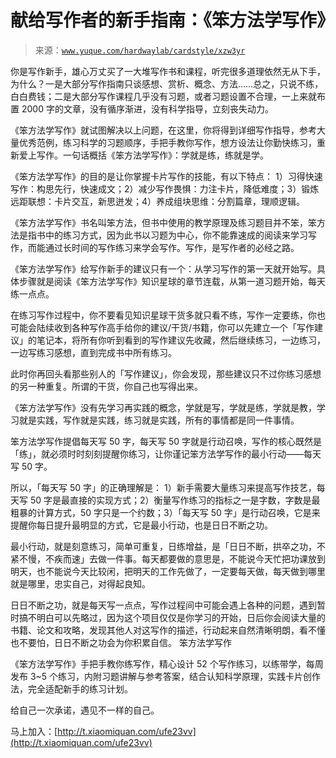 # 献给写作者的新手指南：《笨方法学写作》

> 来源：[`www.yuque.com/hardwaylab/cardstyle/xzw3yr`](https://www.yuque.com/hardwaylab/cardstyle/xzw3yr)



你是写作新手，雄心万丈买了一大堆写作书和课程，听完很多道理依然无从下手，为什么？一是大部分写作指南只谈感想、赏析、概念、方法……总之，只说不练，白白费钱；二是大部分写作课程几乎没有习题，或者习题设置不合理，一上来就布置 2000 字的文章，没有循序渐进，没有科学指导，立刻丧失动力。 

《笨方法学写作》就试图解决以上问题，在这里，你将得到详细写作指导，参考大量优秀范例，练习科学的习题顺序，手把手教你写作，想方设法让你勤快练习，重新爱上写作。一句话概括《笨方法学写作》：学就是练，练就是学。 

《笨方法学写作》的目的是让你掌握卡片写作的技能，有以下特点： 1）习得快速写作：构思先行，快速成文；2）减少写作畏惧：力注卡片，降低难度；3）锻炼远距联想：卡片交互，新思迸发；4）养成组块思维：分割篇章，理顺逻辑。 

《笨方法学写作》书名叫笨方法，但书中使用的教学原理及练习题目并不笨，笨方法是指书中的练习方式，因为此书以习题为中心，你不能靠速成的阅读来学习写作，而能通过长时间的写作练习来学会写作。写作，是写作者的必经之路。 

《笨方法学写作》给写作新手的建议只有一个：从学习写作的第一天就开始写。具体步骤就是阅读《笨方法学写作》知识星球的章节连载，从第一道习题开始，每天练一点点。 

在练习写作过程中，你不要看见知识星球干货多就只看不练，写作一定要练，你也可能会陆续收到各种写作高手给你的建议/干货/书籍，你可以先建立一个「写作建议」的笔记本，将所有你听到看到的写作建议先收藏，然后继续练习，一边练习，一边写练习感想，直到完成书中所有练习。 

此时你再回头看那些别人的「写作建议」，你会发现，那些建议只不过你练习感想的另一种重复。所谓的干货，你自己也写得出来。 

《笨方法学写作》没有先学习再实践的概念，学就是写，学就是练，学就是教，学习就是实践，写作就是实践，练习就是实践，所有的事情都是同一件事情。 

笨方法学写作提倡每天写 50 字，每天写 50 字就是行动召唤，写作的核心既然是「练」，就必须时时刻刻提醒你练习，让你谨记笨方法学写作的最小行动——每天写 50 字。 

所以，「每天写 50 字」的正确理解是： 1）新手需要大量练习来提高写作技艺，每天写 50 字是最直接的实现方式；2）衡量写作练习的指标之一是字数，字数是最粗暴的计算方式，50 字只是一个约数；3）「每天写 50 字」是行动召唤，它是来提醒你每日提升最明显的方式，它是最小行动，也是日日不断之功。 

最小行动，就是刻意练习，简单可重复，日练增益，是「日日不断，拱卒之功，不紧不慢，不疾而速」去做一件事。每天都要做的意思是，不能说今天忙把功课放到明天，也不能说今天比较闲，把明天的工作先做了，一定要每天做，每天做到哪里就是哪里，忠实自己，对得起良知。 

日日不断之功，就是每天写一点点，写作过程间中可能会遇上各种的问题，遇到暂时搞不明白可以先略过，因为这个项目仅仅是你学习的开始，日后你会阅读大量的书籍、论文和攻略，发现其他人对这写作的描述，行动起来自然清晰明朗，看不懂也不要怕，日日不断之功会为你积累自信。 <ne-h3 id="00a72ee9" data-lake-id="00a72ee9"><ne-heading-ext><ne-heading-anchor></ne-heading-anchor><ne-heading-fold></ne-heading-fold></ne-heading-ext><ne-heading-content>笨方法学写作</ne-heading-content></ne-h3> 

《笨方法学写作》手把手教你练写作，精心设计 52 个写作练习，以练带学，每周发布 3~5 个练习，内附习题讲解与参考答案，结合认知科学原理，实践卡片创作法，完全适配新手的练习计划。 

给自己一次承诺，遇见不一样的自己。 

马上加入：[http://t.xiaomiquan.com/ufe23vv](http://t.xiaomiquan.com/ufe23vv)